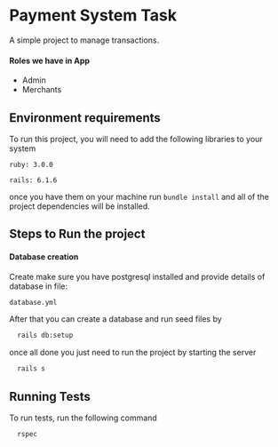 # Payment System Task

A simple project to manage transactions.

#### Roles we have in App

- Admin
- Merchants

## Environment requirements

To run this project, you will need to add the following libraries to your system

`ruby: 3.0.0`

`rails: 6.1.6`

once you have them on your machine run `bundle install` and all of the project dependencies will be installed.

## Steps to Run the project

#### Database creation

Create make sure you have postgresql installed and provide details of database in file:

```bash
database.yml
```

After that you can create a database and run seed files by

```bash
  rails db:setup
```

once all done you just need to run the project by starting the server

```bash
  rails s
```

## Running Tests

To run tests, run the following command

```bash
  rspec
```
